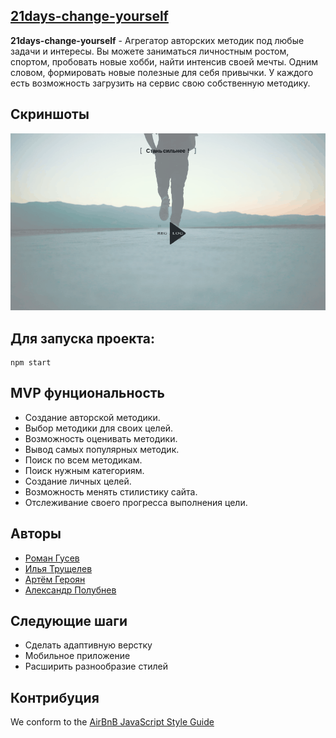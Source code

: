    ## [21days-change-yourself](https://change-yorself.herokuapp.com/)
**21days-change-yourself** - Агрегатор авторских методик под любые задачи и интересы. Вы можете заниматься личностным ростом, спортом, пробовать новые хобби, найти интенсив своей мечты. Одним словом, формировать новые полезные для себя привычки. У каждого есть возможность загрузить на сервис свою собственную методику.
## Скриншоты
![Страница авторизации](/public/download) 

## Для запуска проекта:
```
npm start
```
## MVP фунциональность
* Создание авторской методики.
* Выбор методики для своих целей.
* Возможность оценивать методики.
* Вывод самых популярных методик.
* Поиск по всем методикам.
* Поиск нужным категориям.
* Создание личных целей.
* Возможность менять стилистику сайта.
* Отслеживание своего прогресса выполнения цели.
## Авторы
- [Роман Гусев](https://github.com/gusevroman)
- [Илья Трущелев](https://github.com/truschelev-ilya)
- [Артём Героян](https://github.com/artemmartov)
- [Александр Полубнев](https://github.com/alexpolubnev)
## Следующие шаги
- Сделать адаптивную верстку
- Мобильное приложение
- Расширить разнообразие стилей
## Контрибуция
We conform to the [AirBnB JavaScript Style Guide](http://airbnb.io/projects/javascript)
